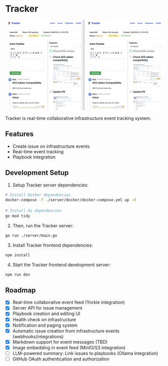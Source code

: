 # Tracker

![Showcase](./image/showcase.png)

Tracker is real-time collaborative infrastructure event tracking system.

## Features

- Create issue on infrastructure events
- Real-time event tracking
- Playbook integration

## Development Setup

1. Setup Tracker server dependencies:

```bash
# Install Docker dependencies
docker-compose -f ./server/docker/docker-compose.yml up -d

# Install Go dependencies
go mod tidy
```

2. Then, run the Tracker server:

```bash
go run ./server/main.go
```

3. Install Tracker frontend dependencies:
 
```bash
npm install
```

4. Start the Tracker frontend development server:

```bash
npm run dev
```

## Roadmap

- [x] Real-time collaborative event feed (Yorkie integration)
- [x] Server API for issue management
- [x] Playbook creation and editing UI
- [x] Health check on infrastructure
- [x] Notification and paging system
- [x] Automatic issue creation from infrastructure events (webhooks/integrations)
- [x] Markdown support for event messages (TBD)
- [x] Image embedding in event feed (MinIO/S3 integration)
- [ ] LLM-powered summary: Link issues to playbooks (Ollama integration)
- [ ] GitHub OAuth authentication and authorization
